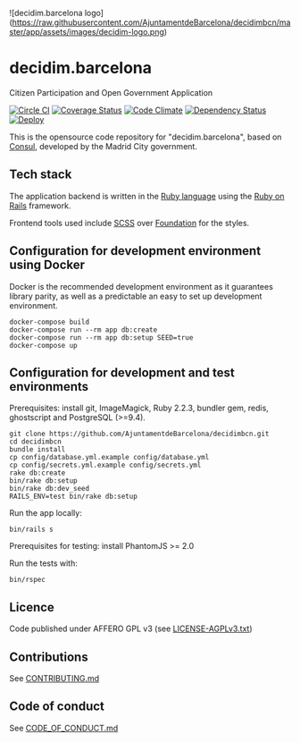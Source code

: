 ![decidim.barcelona logo]
(https://raw.githubusercontent.com/AjuntamentdeBarcelona/decidimbcn/master/app/assets/images/decidim-logo.png)

# decidim.barcelona

Citizen Participation and Open Government Application

[![Circle CI](https://circleci.com/gh/AjuntamentdeBarcelona/decidim.barcelona/tree/master.svg?style=svg)](https://circleci.com/gh/AjuntamentdeBarcelona/decidim.barcelona/tree/master)
[![Coverage Status](https://coveralls.io/repos/github/AjuntamentdeBarcelona/decidim.barcelona/badge.svg?branch=master)](https://coveralls.io/github/AjuntamentdeBarcelona/decidim.barcelona?branch=master)
[![Code Climate](https://codeclimate.com/github/AjuntamentdeBarcelona/decidim.barcelona/badges/gpa.svg)](https://codeclimate.com/github/AjuntamentdeBarcelona/decidim.barcelona)
[![Dependency Status](https://gemnasium.com/AjuntamentdeBarcelona/decidim.barcelona.svg)](https://gemnasium.com/AjuntamentdeBarcelona/decidim.barcelona)
[![Deploy](https://www.herokucdn.com/deploy/button.svg)](https://heroku.com/deploy)

This is the opensource code repository for "decidim.barcelona", based on [Consul](https://github.com/consul/consul), developed by the Madrid City government.

## Tech stack

The application backend is written in the [Ruby language](https://www.ruby-lang.org/) using the [Ruby on Rails](http://rubyonrails.org/) framework.

Frontend tools used include [SCSS](http://sass-lang.com/) over [Foundation](http://foundation.zurb.com/) for the styles.

## Configuration for development environment using Docker

Docker is the recommended development environment as it guarantees library parity, as well as a predictable an easy to set up development environment.

```
docker-compose build
docker-compose run --rm app db:create           
docker-compose run --rm app db:setup SEED=true
docker-compose up
```

## Configuration for development and test environments

Prerequisites: install git, ImageMagick, Ruby 2.2.3, bundler gem, redis, ghostscript and PostgreSQL (>=9.4).

```
git clone https://github.com/AjuntamentdeBarcelona/decidimbcn.git
cd decidimbcn
bundle install
cp config/database.yml.example config/database.yml
cp config/secrets.yml.example config/secrets.yml
rake db:create
bin/rake db:setup
bin/rake db:dev_seed
RAILS_ENV=test bin/rake db:setup
```

Run the app locally:
```
bin/rails s
```

Prerequisites for testing: install PhantomJS >= 2.0

Run the tests with:

```
bin/rspec
```

## Licence

Code published under AFFERO GPL v3 (see [LICENSE-AGPLv3.txt](LICENSE-AGPLv3.txt))

## Contributions

See [CONTRIBUTING.md](CONTRIBUTING.md)

## Code of conduct

See [CODE_OF_CONDUCT.md](CODE_OF_CONDUCT.md)

